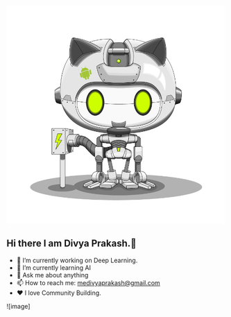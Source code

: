 ![image](https://raw.githubusercontent.com/divyaprakash-Rx/divyaprakash-Rx/master/octocats/droidtocat.png)
 ## Hi there I am Divya Prakash.👋

- 🔭 I’m currently working on Deep Learning.
- 🌱 I’m currently learning AI
- 💬 Ask me about anything
- 📫 How to reach me: medivyaprakash@gmail.com
- ❤ I love Community Building.

![image]
